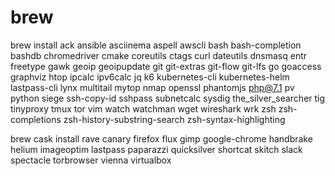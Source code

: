 # brew

brew install ack ansible asciinema aspell awscli bash bash-completion bashdb chromedriver cmake coreutils ctags curl dateutils dnsmasq entr freetype gawk geoip geoipupdate git git-extras git-flow git-lfs go goaccess graphviz htop ipcalc ipv6calc jq k6 kubernetes-cli kubernetes-helm lastpass-cli lynx multitail mytop nmap openssl phantomjs php@7.1 pv python siege ssh-copy-id sshpass subnetcalc sysdig the_silver_searcher tig tinyproxy tmux tor vim watch watchman wget wireshark wrk zsh zsh-completions zsh-history-substring-search zsh-syntax-highlighting

brew cask install rave canary firefox flux gimp google-chrome handbrake helium imageoptim lastpass paparazzi quicksilver shortcat skitch slack spectacle torbrowser vienna virtualbox
